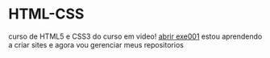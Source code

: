 # HTML-CSS
 curso de HTML5 e CSS3 do curso em video!
 <a href="https://jerenias.github.io/HTML-CSS/Desafios/desafio_1/index.html">abrir exe001</a>
 estou aprendendo a criar sites e agora vou gerenciar meus repositorios
 
